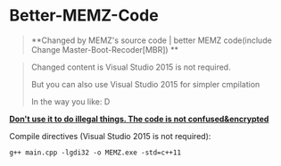 # Better-MEMZ-Code

> **Changed by MEMZ's source code | better MEMZ code(include Change Master-Boot-Recoder[MBR]) **

> Changed content is Visual Studio 2015 is not required.
> 
> But you can also use Visual Studio 2015 for simpler cmpilation
> 
> In the way you like: D

**<u>Don't use it to do illegal things. The code is not confused&encrypted</u>**

Compile directives (Visual Studio 2015 is not required):

`g++ main.cpp -lgdi32 -o MEMZ.exe -std=c++11`
